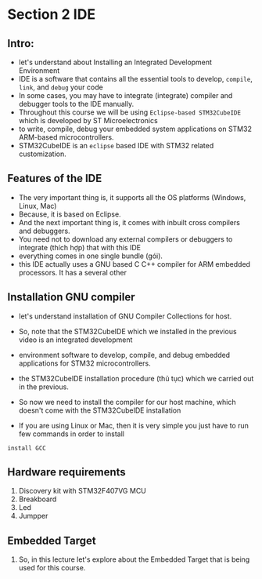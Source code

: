 # Section 2 IDE

## Intro:
- let's understand about Installing an Integrated Development Environment
- IDE is a software that contains all the essential tools to develop, `compile`, `link`, and `debug` your code
- In some cases, you may have to integrate (integrate) compiler and debugger tools to the IDE manually.
- Throughout this course we will be using `Eclipse-based STM32CubeIDE` which is developed by ST Microelectronics
- to write, compile, debug your embedded system applications on STM32 ARM-based microcontrollers.
- STM32CubeIDE is an `eclipse` based IDE with STM32 related customization.

## Features of the IDE
- The very important thing is, it supports all the OS platforms (Windows, Linux, Mac) 
- Because, it is based on Eclipse.
- And the next important thing is, it comes with inbuilt cross compilers and debuggers. 
- You need not to download any external compilers or debuggers to integrate (thích hợp) that with this IDE
- everything comes in one single bundle (gói).
- this IDE actually uses a GNU based C C++ compiler for ARM embedded processors. It has a several other

## Installation GNU compiler  
- let's understand installation of GNU Compiler Collections for host.
- So, note that the STM32CubeIDE which we installed in the previous video is an integrated development
- environment software to develop, compile, and debug embedded applications for STM32 microcontrollers.
- the STM32CubeIDE installation procedure (thủ tục) which we carried out in the previous.

- So now we need to install the compiler for our host machine, which doesn't come with the STM32CubeIDE installation
- If you are using Linux or Mac, then it is very simple you just have to run few commands in order to install


```SHELL
install GCC
```


## Hardware requirements
1. Discovery kit with STM32F407VG MCU
2. Breakboard
3. Led
4. Jumpper

## Embedded Target
1. So, in this lecture let's explore about the Embedded Target that is being used for this course.

